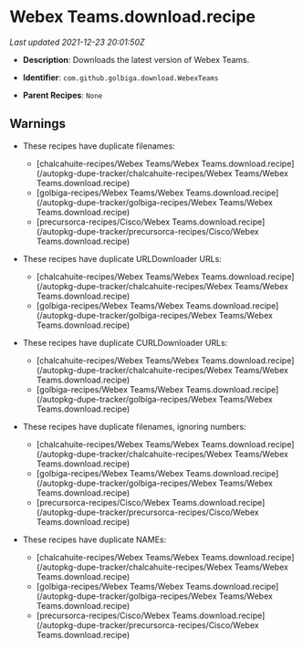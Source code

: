 # Webex Teams.download.recipe

_Last updated 2021-12-23 20:01:50Z_

- **Description**: Downloads the latest version of Webex Teams.

- **Identifier**: `com.github.golbiga.download.WebexTeams`

- **Parent Recipes**: `None`


## Warnings

- These recipes have duplicate filenames:
    - [chalcahuite-recipes/Webex Teams/Webex Teams.download.recipe](/autopkg-dupe-tracker/chalcahuite-recipes/Webex Teams/Webex Teams.download.recipe)
    - [golbiga-recipes/Webex Teams/Webex Teams.download.recipe](/autopkg-dupe-tracker/golbiga-recipes/Webex Teams/Webex Teams.download.recipe)
    - [precursorca-recipes/Cisco/Webex Teams.download.recipe](/autopkg-dupe-tracker/precursorca-recipes/Cisco/Webex Teams.download.recipe)

- These recipes have duplicate URLDownloader URLs:
    - [chalcahuite-recipes/Webex Teams/Webex Teams.download.recipe](/autopkg-dupe-tracker/chalcahuite-recipes/Webex Teams/Webex Teams.download.recipe)
    - [golbiga-recipes/Webex Teams/Webex Teams.download.recipe](/autopkg-dupe-tracker/golbiga-recipes/Webex Teams/Webex Teams.download.recipe)

- These recipes have duplicate CURLDownloader URLs:
    - [chalcahuite-recipes/Webex Teams/Webex Teams.download.recipe](/autopkg-dupe-tracker/chalcahuite-recipes/Webex Teams/Webex Teams.download.recipe)
    - [golbiga-recipes/Webex Teams/Webex Teams.download.recipe](/autopkg-dupe-tracker/golbiga-recipes/Webex Teams/Webex Teams.download.recipe)

- These recipes have duplicate filenames, ignoring numbers:
    - [chalcahuite-recipes/Webex Teams/Webex Teams.download.recipe](/autopkg-dupe-tracker/chalcahuite-recipes/Webex Teams/Webex Teams.download.recipe)
    - [golbiga-recipes/Webex Teams/Webex Teams.download.recipe](/autopkg-dupe-tracker/golbiga-recipes/Webex Teams/Webex Teams.download.recipe)
    - [precursorca-recipes/Cisco/Webex Teams.download.recipe](/autopkg-dupe-tracker/precursorca-recipes/Cisco/Webex Teams.download.recipe)

- These recipes have duplicate NAMEs:
    - [chalcahuite-recipes/Webex Teams/Webex Teams.download.recipe](/autopkg-dupe-tracker/chalcahuite-recipes/Webex Teams/Webex Teams.download.recipe)
    - [golbiga-recipes/Webex Teams/Webex Teams.download.recipe](/autopkg-dupe-tracker/golbiga-recipes/Webex Teams/Webex Teams.download.recipe)
    - [precursorca-recipes/Cisco/Webex Teams.download.recipe](/autopkg-dupe-tracker/precursorca-recipes/Cisco/Webex Teams.download.recipe)